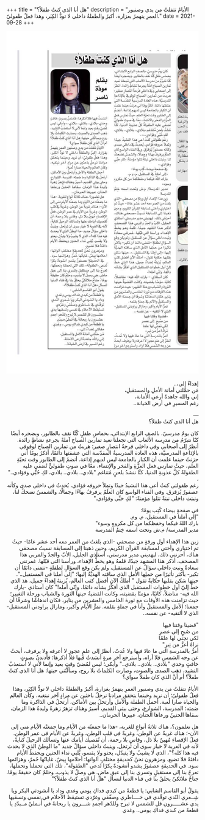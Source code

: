 +++
title = "هل أنا الذي كنتُ طفلاً؟"
description = "الأيامُ تتفلتُ من يدي وصنبور العمرِ ينهمرُ بغزارة، أكبرُ والطفلةُ داخلي لا تودُّ الكِبَر، وهذا فعلٌ طفوليّ."
date = 2021-09-28
+++

<div dir="rtl">

![magazine](magazine.jpg)

إهداءٌ إلى،.. <br>
مَن حمَّلني أمانة الأملِ والمستقبلِ، <br>
إني والله جاهدةً أرعى الأمانة، <br>
رغم المسيرِ في أرض الخيانة.. <br>

— <br>
هل أنا الذي كنتُ طفلاً؟

كان يومٌ مدرسيّ، بالصفِ الرابع الإبتدائي، بحماسِ طفلٍ كُنَّا نقف بالطابور، وبضجره أيضًا كنّا نتبرّمُ من مدرِسة الألعاب التي تجعلنا نعيد تمارين الصباحِ آملةً بجرعةِ نشاطٍ زائدة. أنظرُ إلى أصحابي وفي داخلي فرحةُ انتصارٍ صغير؛ هربتُ من تمارين الصباح لوقوفي بالإذاعةِ المدرسيَّة، هذه العادة المدرسيةُ المقدّسة التي عشقتها دائمًا، أذكرُ يومًا أني حزنتُ حينما علمت أن الكبار بالجامعة ليس لديهم إذاعة. أنضمُ إلى الطابور وقت تحيّةِ العلم، حيثُ نمارس فعل العزَّةِ والفخر والإنتماء، معًا في صوتٍ طفوليٍّ تُضفي عليه الطفولةُ كلَّ عذوبةِ الدنيا، كنَّا ننشدُ بلحنٍ مُتناغم "بلادي.. بلادي.. بلادي،
لكِ حُبِّي وفؤادي.." ، <br>
رغم طفولتي كنتُ أعي هذا النشيدُ جيدًا وتملأ حروفه فؤادي، يُحدِثُ في داخلي صدى وكأنه عصفورٌ يُزقزق. وفي الفناء الواسع كان العلَمُ يرفرفُ بهاءًا وجمالًا، والشمسُ تضحكُ لنا، ونبتت داخلي نبتةٌ تتلوا مؤمنةً: "لكِ حبِّي وفؤادي."

في صفحةٍ بيضاء كُتِب يومًا: <br>
"إلى أملنا في المستقبل، م. وم. <br>
بارك اللهُ فيكما وحفظكما من كل مكروهٍ وسوء" <br>
مدير المدرسة/ م.ش وتحت اسمه خِتمُ المدرسة <br>

زين هذا الإهداء أول ورقةٍ من مصحفي -الذي بلغتُ من العمر معه أحد عشر عامًا- حيثُ تم اختياري وأختي لمسابقة القرآن الكريم، وحين ذهبنا إلى المسابقة نسيتُ مصحفي هناك، أحزنني ذلك،  ليهديني مدير مدرستي، أستاذي الجليل، الأبّ والجدّ والمربي هذا المصحف، أذكر هذا المشهد جيدًا، قلمهُ وهو يخطُّ الإهداء، ورأسنا التي قبّلها. غمرتني سعادةٌ ونبت داخلي سؤالٌ عن المستقبل، ولم يكن وقع السؤالِ لطفلةٍ -تتمنى دائمًا أن تكبر- بأكثر تأثيرًا من حملِها الأمل الذي ساقته الهديَّةُ إليها؛ "إلى أملنا في المستقبل..". حينها سَكن بقلبها حكايةٌ تقول " أملكُ الآن أفضل كتب العالم، يُزينهُ إهداءٌ جميل، هذ الذي خطَّ إليّ أول خطوات المستقبل الذي أفكِّرُ بشأنه دائمًا، وإنّي أمله!"
كان أستاذي -بارك الله فيه- مناضلاً، كاتبًا، مؤمنًا بقضيته، وكانت القضيةُ حينها الثورة والشباب ورحلة التغيير؛ حيث تزامنت هذه الأوقات مع ثورة الخامس والعشرين من يناير، فكان اندهاشًا وشرفًا أن جمعنا؛ الأمل والمستقبلُ وأنا في جملةٍ بقلمه.
تمرُّ الأيام وأكبر، ومازال يراودني المستقبل-الذي لا ألتقيه- عن نفسه..

"قضينا وقتنا فيها <br>
من صُبحٍ  إلى عصرِ <br>
لكي نجني لها علمًا <br>
نراهُ أعزَّ من تِبرِ" <br>
أمرُّ بالمدرسةِ التي ما عادَ فيها ولا عُدتُ، أنظرُ إلى علمٍ عجوزٍ لا أعرفه ولا يرفرف، أبحثُ عن وجه الشمسِ فلا أراه، وأسترجع آخر مرةٍ أنشدتُ فيها فلا أذكرها؛ فأدندنُ بصوتٍ خافتٍ وحدي "بلادي.. بلادي.. بلادي.." وأبكي؛ ليس لمُضيّ وقتٍ بعيد وإنما لأني لا أستعذبُ النشيد، ذهب الصدى والصوت، وصارت الكلماتُ بلا روح، وسألتُني حينها: هل أنا الذي كنتُ طفلاً؟ أم أنَّ الذي كان طفلاً سواي؟

الأيامُ تتفلتُ من يدي وصنبور العمرِ ينهمرُ بغزارة، أكبرُ والطفلةُ داخلي لا تودُّ الكِبَر، وهذا فعلٌ طفوليّ؛ أن نريد وحينما يتحقق مرادنا نرحلُ باحثين عن مرادٍ آخر نبتغيه، وكأن العالم والحياة صارا لُعبة.
أحمل الطفلة والأمل وأرتحلُ بين الأماكن، أرتحلُ في الذاكرة وما ضمته؛ المدرسة، الشوارع، وحتى بيتي القديم، أسيرُ وهناك تزهرُ زهرةٌ وليدةُ هذا الزمان، سقاها الحنينُ ورعاها الحنان، عبيرها الحرمان..

هل تعلمون؟، هناك ثلاثةُ أنواعٍ للغربة، -هذا ما جمعتُه من الأيام وما جمعتْه الأيام مني إلى الآن-؛ هناك غربةٌ عن الوطن، وغربةٌ في قلب الوطن، وغربةٌ عن الأيام في عمر الوطن. فعلُ الإقصاءِ مُهينٌ بلا ذل، وقاسٍ بلا رحمة، أن تُقصيك أيامك عنها وتسألك الرحيلَ كنايةً، لأنه في الغربة لا خيار سوى أن ترتحل. وينبتُ داخلي سؤالٌ جديد "ما الوطنُ الذي لا يحدث فيه هذا كله؟"، الذي لا يشيبُ ولا يتبدّل، يحنو ولا يقسو، يُلبي نداء الحنين ويحفظُ الأيام دافئةً فلا تضيع.
ومزهرون نحنُ كحديقةٍ مختلفٍ ألوانها؛ أحلامها بِيضٌ، غاياتُها حُمرٌ، وهزائمها سود.
في الحديقةٍ عصفورٌ يشدو أنشودةً بِكرًا تُدعى "الطفولة"، تلك التي تحملنا ونحملها، تعرجُ بنا إلى مستقبلٍ وتسري بنا إلى عبق ماضٍ. هي وصلٌ لا يذوب، وحلمٌ كان حقيقةً يومًا. جناحٌ ملائكيٌ يحلقُ بنا في فناء الدنيا لنسأل "هل أنا الذي كنتُ طفلاً؟"


يقولُ أبو القاسم الشابي:
يا قطعةً من كبدي فداكِ يومي وغدي
وداد يا أنشودتي البكر ويا شِــعري النّدي
توقّدي في خــــاطري وصفّقي وغرّدي
تستيقظ الأحلام في نفسي وتسقيها يدي
عشـــــرون قل للشمس لا تبرح وللدّهر اجمدِ
شـــرون يا ريحانةً في أُنـمليْ مــبدّدِ
يا قطعةً من كبدي فداكِ يومي.. وغدي

</div>